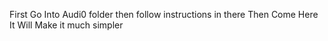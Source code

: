 First Go Into Audi0 folder then follow instructions in there  Then Come Here It Will Make it much simpler 
